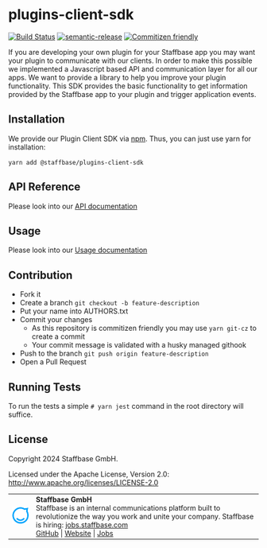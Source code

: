 # plugins-client-sdk

[![Build Status](https://github.com/Staffbase/plugins-client-sdk/workflows/Continuous%20Integration/badge.svg?branch=master)](https://github.com/Staffbase/plugins-client-sdk/actions)
[![semantic-release](https://img.shields.io/badge/%20%20%F0%9F%93%A6%F0%9F%9A%80-semantic--release-e10079.svg)](https://github.com/semantic-release/semantic-release)
[![Commitizen friendly](https://img.shields.io/badge/commitizen-friendly-brightgreen.svg)](http://commitizen.github.io/cz-cli/)

If you are developing your own plugin for your Staffbase app you may want your plugin to communicate with our clients.
In order to make this possible we implemented a Javascript based API and communication layer for all our apps.
We want to provide a library to help you improve your plugin functionality.
This SDK provides the basic functionality to get information provided by the Staffbase app to your plugin and trigger application events.

## Installation

We provide our Plugin Client SDK via [npm](https://www.npmjs.com/package/@staffbase/plugins-client-sdk).
Thus, you can just use yarn for installation:

```shell
yarn add @staffbase/plugins-client-sdk
```

## API Reference

Please look into our [API documentation](https://github.com/Staffbase/plugins-client-sdk/blob/master/docs/api.md)

## Usage

Please look into our [Usage documentation](https://github.com/Staffbase/plugins-client-sdk/blob/master/docs/usage.md)

## Contribution

- Fork it
- Create a branch `git checkout -b feature-description`
- Put your name into AUTHORS.txt
- Commit your changes
  - As this repository is commitizen friendly you may use `yarn git-cz` to create a commit
  - Your commit message is validated with a husky managed githook
- Push to the branch `git push origin feature-description`
- Open a Pull Request

## Running Tests

To run the tests a simple `# yarn jest` command in the root directory will suffice.

## License

Copyright 2024 Staffbase GmbH.

Licensed under the Apache License, Version 2.0: <http://www.apache.org/licenses/LICENSE-2.0>

<table>
  <tr>
    <td>
      <img src="docs/assets/images/staffbase.png" alt="Staffbase GmbH" width="96" />
    </td>
    <td>
      <b>Staffbase GmbH</b>
      <br />Staffbase is an internal communications platform built to revolutionize the way you work and unite your company. Staffbase is hiring: <a href="https://jobs.staffbase.com" target="_blank" rel="noreferrer">jobs.staffbase.com</a>
      <br /><a href="https://github.com/Staffbase" target="_blank" rel="noreferrer">GitHub</a> | <a href="https://staffbase.com/" target="_blank" rel="noreferrer">Website</a> | <a href="https://jobs.staffbase.com" target="_blank" rel="noreferrer">Jobs</a>
    </td>
  </tr>
</table>
